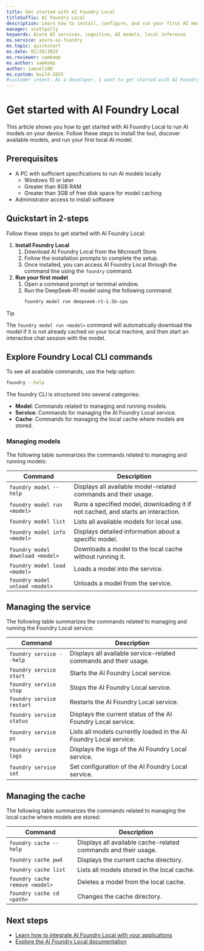 ```yaml
---
title: Get started with AI Foundry Local
titleSuffix: AI Foundry Local
description: Learn how to install, configure, and run your first AI model with AI Foundry Local
manager: scottpolly
keywords: Azure AI services, cognitive, AI models, local inference
ms.service: azure-ai-foundry
ms.topic: quickstart
ms.date: 02/20/2025
ms.reviewer: samkemp
ms.author: samkemp
author: samuel100
ms.custom: build-2025
#customer intent: As a developer, I want to get started with AI Foundry Local so that I can run AI models locally.
---
```


# Get started with AI Foundry Local

This article shows you how to get started with AI Foundry Local to run AI models on your device. Follow these steps to install the tool, discover available models, and run your first local AI model.

## Prerequisites

- A PC with sufficient specifications to run AI models locally
  - Windows 10 or later
  - Greater than 8GB RAM
  - Greater than 3GB of free disk space for model caching
- Administrator access to install software

## Quickstart in 2-steps

Follow these steps to get started with AI Foundry Local:

1. **Install Foundry Local**
    1. Download AI Foundry Local from the Microsoft Store.
    2. Follow the installation prompts to complete the setup.
    3. Once installed, you can access AI Foundry Local through the command line using the `foundry` command.
1. **Run your first model**
    1. Open a command prompt or terminal window.
    2. Run the DeepSeek-R1 model using the following command:
        ```bash
        foundry model run deepseek-r1-1.5b-cpu
        ```

> [!TIP]
> The `foundry model run <model>` command will automatically download the model if it is not already cached on your local machine, and then start an interactive chat session with the model.

## Explore Foundry Local CLI commands

To see all available commands, use the help option:

```bash
foundry --help
```

The foundry CLI is structured into several categories:

- **Model**: Commands related to managing and running models.
- **Service**: Commands for managing the AI Foundry Local service.
- **Cache**: Commands for managing the local cache where models are stored.


### Managing models

The following table summarizes the commands related to managing and running models:

| **Command**                          | **Description**                                                                 |
|--------------------------------------|---------------------------------------------------------------------------------|
| `foundry model --help`               | Displays all available model-related commands and their usage.                 |
| `foundry model run <model>`     | Runs a specified model, downloading it if not cached, and starts an interaction.|
| `foundry model list`                 | Lists all available models for local use.                                      |
| `foundry model info <model>`    | Displays detailed information about a specific model.                          |
| `foundry model download <model>`| Downloads a model to the local cache without running it.                       |
| `foundry model load <model>`    | Loads a model into the service.                                                |
| `foundry model unload <model>`  | Unloads a model from the service.                                              |


## Managing the service

The following table summarizes the commands related to managing and running the Foundry Local service:

| **Command**                          | **Description**                                                                 |
|--------------------------------------|---------------------------------------------------------------------------------|
| `foundry service --help`              | Displays all available service-related commands and their usage.               |
| `foundry service start`               | Starts the AI Foundry Local service.                                           |
| `foundry service stop`                | Stops the AI Foundry Local service.                                            |
| `foundry service restart`             | Restarts the AI Foundry Local service.                                         |
| `foundry service status`              | Displays the current status of the AI Foundry Local service.                   |
| `foundry service ps`                | Lists all models currently loaded in the AI Foundry Local service.             |
| `foundry service logs`                | Displays the logs of the AI Foundry Local service.                             |
| `foundry service set`              | Set configuration of the AI Foundry Local service.            |



## Managing the cache

The following table summarizes the commands related to managing the local cache where models are stored:

| **Command**                          | **Description**                                                                 |
|--------------------------------------|---------------------------------------------------------------------------------|
| `foundry cache --help`                | Displays all available cache-related commands and their usage.                 |
| `foundry cache pwd`                  | Displays the current cache directory.                                          |
| `foundry cache list`                 | Lists all models stored in the local cache.                                   |
| `foundry cache remove <model>`    | Deletes a model from the local cache.                                          |
| `foundry cache cd <path>`         | Changes the cache directory.                                 |    

## Next steps

- [Learn how to integrate AI Foundry Local with your applications](how-to/integrate-with-inference-sdks.md)
- [Explore the AI Foundry Local documentation](index.yml)

